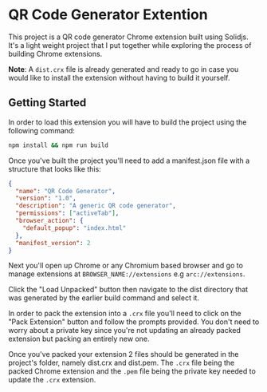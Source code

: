 # QR Code Generator Extention

This project is a QR code generator Chrome extension built using Solidjs. It's a light weight project that I put together while exploring the process of building Chrome extensions.

**Note**: A `dist.crx` file is already generated and ready to go in case you would like to install the extension without having to build it yourself.

## Getting Started

In order to load this extension you will have to build the project using the following command:

```bash
npm install && npm run build
```

Once you've built the project you'll need to add a manifest.json file with a structure that looks like this:

```json
{
  "name": "QR Code Generator",
  "version": "1.0",
  "description": "A generic QR code generator",
  "permissions": ["activeTab"],
  "browser_action": {
    "default_popup": "index.html"
  },
  "manifest_version": 2
}
```

Next you'll open up Chrome or any Chromium based browser and go to manage extensions at `BROWSER_NAME://extensions` e.g `arc://extensions`.

Click the "Load Unpacked" button then navigate to the dist directory that was generated by the earlier build command and select it.

In order to pack the extension into a `.crx` file you'll need to click on the "Pack Extension" button and follow the prompts provided. You don't need to worry about a private key since you're not updating an already packed extension but packing an entirely new one.

Once you've packed your extension 2 files should be generated in the project's folder, namely dist.crx and dist.pem. The `.crx` file being the packed Chrome extension and the `.pem` file being the private key needed to update the `.crx` extension.
